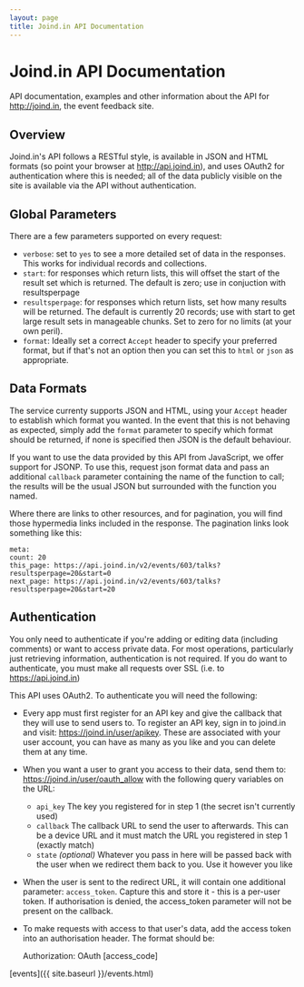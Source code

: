 ```yaml
---
layout: page
title: Joind.in API Documentation
---
```


# Joind.in API Documentation

API documentation, examples and other information about the API for http://joind.in, the event feedback site.


## Overview

Joind.in's API follows a RESTful style, is available in JSON and HTML formats (so point your browser at http://api.joind.in), and uses OAuth2 for authentication where this is needed; all of the data publicly visible on the site is available via the API without authentication.

## Global Parameters

There are a few parameters supported on every request:

*  ``verbose``: set to ``yes`` to see a more detailed set of data in the responses. This works for individual records and collections.
*  ``start``: for responses which return lists, this will offset the start of the result set which is returned. The default is zero; use in conjuction with resultsperpage
*  ``resultsperpage``: for responses which return lists, set how many results will be returned. The default is currently 20 records; use with start to get large result sets in manageable chunks.  Set to zero for no limits (at your own peril).
*  ``format``: Ideally set a correct ``Accept`` header to specify your preferred format, but if that's not an option then you can set this to ``html`` or ``json`` as appropriate.

## Data Formats

The service currenty supports JSON and HTML, using your ``Accept`` header to establish which format you wanted. In the event that this is not behaving as expected, simply add the ``format`` parameter to specify which format should be returned, if none is specified then JSON is the default behaviour.

If you want to use the data provided by this API from JavaScript, we offer support for JSONP. To use this, request json format data and pass an additional ``callback`` parameter containing the name of the function to call; the results will be the usual JSON but surrounded with the function you named.

Where there are links to other resources, and for pagination, you will find those hypermedia links included in the response. The pagination links look something like this:

    meta:
    count: 20
    this_page: https://api.joind.in/v2/events/603/talks?resultsperpage=20&start=0
    next_page: https://api.joind.in/v2/events/603/talks?resultsperpage=20&start=20

## Authentication

You only need to authenticate if you're adding or editing data (including comments) or want to access private data. For most operations, particularly just retrieving information, authentication is not required. If you do want to authenticate, you must make all requests over SSL (i.e. to https://api.joind.in)

This API uses OAuth2. To authenticate you will need the following:

*  Every app must first register for an API key and give the callback that they will use to send users to. To register an API key, sign in to joind.in and visit: https://joind.in/user/apikey. These are associated with your user account, you can have as many as you like and you can delete them at any time.
*  When you want a user to grant you access to their data, send them to: https://joind.in/user/oauth_allow with the following query variables on the URL:
    -  ``api_key`` The key you registered for in step 1 (the secret isn't currently used)
    -  ``callback`` The callback URL to send the user to afterwards. This can be a device URL and it must match the URL you registered in step 1 (exactly match)
    -  ``state`` *(optional)* Whatever you pass in here will be passed back with the user when we redirect them back to you. Use it however you like
*  When the user is sent to the redirect URL, it will contain one additional parameter: ``access_token``. Capture this and store it - this is a per-user token. If authorisation is denied, the access_token parameter will not be present on the callback.
*  To make requests with access to that user's data, add the access token into an authorisation header. The format should be: 

    Authorization: OAuth [access_code]

[events]({{ site.baseurl }}/events.html)
